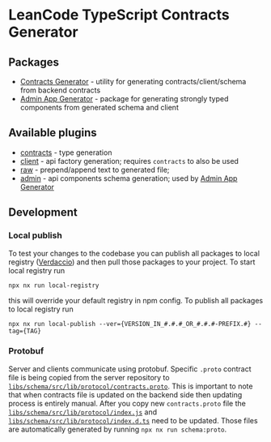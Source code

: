 # LeanCode TypeScript Contracts Generator

## Packages

- [Contracts Generator](packages/generator) - utility for generating contracts/client/schema from backend contracts
- [Admin App Generator](packages/api-admin/) - package for generating strongly typed components from generated schema
  and client

## Available plugins

- [contracts](plugins/contracts/) - type generation
- [client](plugins/client/) - api factory generation; requires `contracts` to also be used
- [raw](plugins/raw) - prepend/append text to generated file;
- [admin](plugins/admin) - api components schema generation; used by [Admin App Generator](packages/api-admin/)

## Development

### Local publish

To test your changes to the codebase you can publish all packages to local registry
([Verdaccio](https://verdaccio.org/)) and then pull those packages to your project. To start local registry run

```
npx nx run local-registry
```

this will override your default registry in npm config. To publish all packages to local registry run

```
npx nx run local-publish --ver={VERSION_IN_#.#.#_OR_#.#.#-PREFIX.#} --tag={TAG}
```

### Protobuf

Server and clients communicate using protobuf. Specific `.proto` contract file is being copied from the server
repository to [`libs/schema/src/lib/protocol/contracts.proto`](libs/schema/src/lib/protocol/contracts.proto). This is
important to note that when contracts file is updated on the backend side then updating process is entirely manual.
After you copy new `contracts.proto` file the
[`libs/schema/src/lib/protocol/index.js`](libs/schema/src/lib/protocol/index.js) and
[`libs/schema/src/lib/protocol/index.d.ts`](libs/schema/src/lib/protocol/index.d.ts) need to be updated. Those files are
automatically generated by running `npx nx run schema:proto`.
